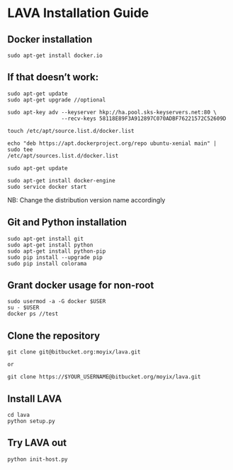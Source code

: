 # LAVA Installation Guide

## Docker installation
    sudo apt-get install docker.io

## If that doesn’t work:
    sudo apt-get update
    sudo apt-get upgrade //optional

    sudo apt-key adv --keyserver hkp://ha.pool.sks-keyservers.net:80 \
                     --recv-keys 58118E89F3A912897C070ADBF76221572C52609D

    touch /etc/apt/source.list.d/docker.list

    echo "deb https://apt.dockerproject.org/repo ubuntu-xenial main" | sudo tee
    /etc/apt/sources.list.d/docker.list

    sudo apt-get update

    sudo apt-get install docker-engine
    sudo service docker start
NB: Change the distribution version name accordingly


## Git and Python installation
    sudo apt-get install git
    sudo apt-get install python
    sudo apt-get install python-pip
    sudo pip install --upgrade pip
    sudo pip install colorama

## Grant docker usage for non-root
    sudo usermod -a -G docker $USER
    su - $USER
    docker ps //test

## Clone the repository
    git clone git@bitbucket.org:moyix/lava.git

    or

    git clone https://$YOUR_USERNAME@bitbucket.org/moyix/lava.git

## Install LAVA
    cd lava
    python setup.py

## Try LAVA out
    python init-host.py

